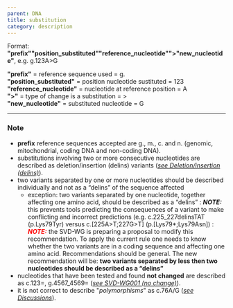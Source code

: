 ```yaml
---
parent: DNA
title: substitution
category: description
---
```


Format:   **"prefix""position_substituted""reference_nucleotide"">"new_nucleotide"**,  e.g. g.123A>G

**"prefix"**  =  reference sequence used  =  g.<br>
**"position_substituted"**  =  position nucleotide sustituted  =  123<br>
**"reference_nucleotide"**  =  nucleotide at reference position =  A<br>
**">"**  =  type of change is a substitution =  ><br>
**"new_nucleotide"**  =  substituted nucleotide  =  G

---

### Note

*	**prefix** reference sequences accepted are g., m., c. and n. (genomic, mitochondrial, coding DNA and non-coding DNA).
*	substitutions involving two or more consecutive nucleotides are described as deletion/insertion (delins) variants ([_see Deletion/insertion (delins)_](/recommendations/DNA/variant/delins/)).
*	two variants separated by one or more nucleotides should be described individually and not as a “delins” of the sequence affected
	*	exception: two variants separated by one nucleotide, together affecting one amino acid, should be described as a “delins”
	:	_**NOTE:**_ this prevents tools predicting the consequences of a variant to make conflicting and incorrect predictions (e.g. c.225\_227delinsTAT (p.Lys79Tyr) versus c.[225A>T;227G>T] (p.[Lys79*;Lys79Asn])
	:	_**<font color="#FF0000">NOTE:</font>**_ the SVD-WG is preparing a proposal to modify this recommendation. To apply the current rule one needs to know whether the two variants are in a coding sequence and affecting one amino acid. Recommendations should be general. The new recommendation will be: **two variants separated by less then two nucleotides should be described as a “delins”**
*	nucleotides that have been tested and found **not changed** are described as c.123=, g.4567_4569= ([_see SVD-WG001 (no change)_](/bg-material/consultation/svd-wg001/)).
*	it is not correct to describe "_polymorphisms_" as c.76A/G ([_see Discussions_](/recommendations/DNA/variant/substitution/#polymorphism)).
